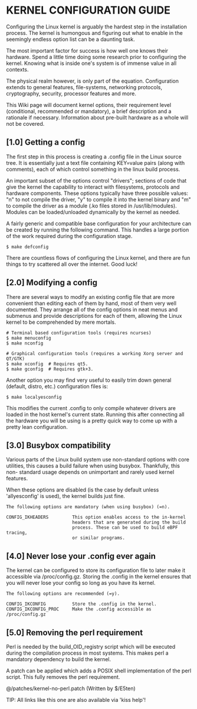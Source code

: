 KERNEL CONFIGURATION GUIDE
==========================

Configuring the Linux kernel is arguably the hardest step in the installation
process. The kernel is humongous and figuring out what to enable in the
seemingly endless option list can be a daunting task.

The most important factor for success is how well one knows their hardware.
Spend a little time doing some research prior to configuring the kernel. Knowing
what is inside one's system is of immense value in all contexts.

The physical realm however, is only part of the equation. Configuration extends
to general features, file-systems, networking protocols, cryptography, security,
processor features and more.

This Wiki page will document kernel options, their requirement level
(conditional, recommended or mandatory), a brief description and a rationale if
necessary. Information about pre-built hardware as a whole will not be covered.

[1.0] Getting a config
----------------------

The first step in this process is creating a .config file in the Linux source
tree. It is essentially just a text file containing KEY=value pairs (along with
comments), each of which control something in the linux build process.

An important subset of the options control "drivers"; sections of code that give
the kernel the capability to interact with filesystems, protocols and hardware
components. These options typically have three possible values: "n" to not
compile the driver, "y" to compile it into the kernel binary and "m" to compile
the driver as a module (.ko files stored in /usr/lib/modules). Modules can be
loaded/unloaded dynamically by the kernel as needed.

A fairly generic and compatible base configuration for your architecture can be
created by running the following command. This handles a large portion of the
work required during the configuration stage.

    $ make defconfig

There are countless flows of configuring the Linux kernel, and there are fun
things to try scattered all over the internet. Good luck!

[2.0] Modifying a config
------------------------

There are several ways to modify an existing config file that are more
convenient than editing each of them by hand, most of them very well
documented. They arrange all of the config options in neat menus and submenus
and provide descriptions for each of them, allowing the Linux kernel to be
comprehended by mere mortals.

    # Terminal based configuration tools (requires ncurses)
    $ make menuconfig
    $ make nconfig

    # Graphical configuration tools (requires a working Xorg server and QT/GTK)
    $ make xconfig  # Requires qt5.
    $ make gconfig  # Requires gtk+3. 

Another option you may find very useful to easily trim down general (default,
distro, etc.) configuration files is:

    $ make localyesconfig

This modifies the current .config to only compile whatever drivers are loaded in
the host kernel's current state. Running this after connecting all the hardware
you will be using is a pretty quick way to come up with a pretty lean
configuration.

[3.0] Busybox compatibility
---------------------------

Various parts of the Linux build system use non-standard options with core
utilities, this causes a build failure when using busybox. Thankfully, this non-
standard usage depends on unimportant and rarely used kernel features.

When these options are disabled (is the case by default unless 'allyesconfig' is
used), the kernel builds just fine.

    The following options are mandatory (when using busybox) (=n).
    
    CONFIG_IKHEADERS         This option enables access to the in-kernel
                             headers that are generated during the build
                             process. These can be used to build eBPF tracing,
                             or similar programs.

[4.0] Never lose your .config ever again
----------------------------------------

The kernel can be configured to store its configuration file to later make it
accessible via /proc/config.gz. Storing the .config in the kernel ensures that
you will never lose your config so long as you have its kernel.

    The following options are recommended (=y).
    
    CONFIG_IKCONFIG          Store the .config in the kernel.
    CONFIG_IKCONFIG_PROC     Make the .config accessible as /proc/config.gz

[5.0] Removing the perl requirement
-----------------------------------

Perl is needed by the build_OID_registry script which will be executed during
the compilation process in most systems. This makes perl a mandatory dependency
to build the kernel.

A patch can be applied which adds a POSIX shell implementation of the perl
script. This fully removes the perl requirement.

@/patches/kernel-no-perl.patch  (Written by $/E5ten)

TIP: All links like this one are also available via 'kiss help'!
